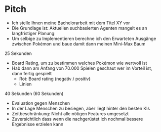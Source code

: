 # Pitch
- Ich stelle Ihnen meine Bachelorarbeit mit dem Titel XY vor
- Die Grundlage ist: Aktuellen suchbasierten Agenten mangelt es an langfristiger Planung
- Um selbige zu Implementieren berechne ich den Erwarteten Ausgänge zwischen Pokémon und baue damit dann meinen Mini-Max Baum

25 Sekunden

- Board Rating, um zu bestimmen welches Pokémon wie wertvoll ist
- Hab dann am Anfang von 70.000 Spielen geschaut wer im Vorteil ist, dann fertig gespielt
    - Rot: Board rating (negativ / positiv)
    - Linien

40 Sekunden (60 Sekunden)

- Evaluation gegen Menschen
- In der Lage Menschen zu besiegen, aber liegt hinter den besten KIs
- Zeitbeschränkung: Nicht alle nötigen Features umgesetzt
- Zuversichtlich dass wenn die nachgerüstet ich nochmal bessere Ergebnisse erzielen kann